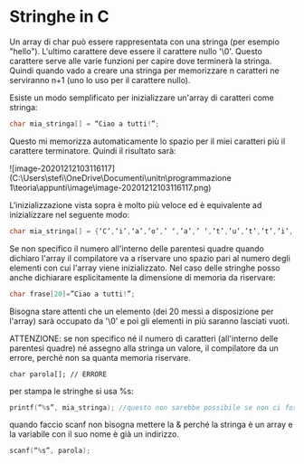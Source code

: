 # Stringhe in C

Un array di char può essere rappresentata con una stringa (per esempio "hello"). L'ultimo carattere deve essere il carattere nullo '\0'. Questo carattere serve alle varie funzioni per capire dove terminerà la stringa. Quindi quando vado a creare una stringa per memorizzare n caratteri ne serviranno n+1 (uno lo uso per il carattere nullo).

Esiste un modo semplificato per inizializzare un'array di caratteri come stringa: 

```c++
char mia_stringa[] = “Ciao a tutti!”;
```

Questo mi memorizza automaticamente lo spazio per il miei caratteri più il carattere terminatore. Quindi il risultato sarà: 

![image-20201212103116117](C:\Users\stefi\OneDrive\Documenti\unitn\programmazione 1\teoria\appunti\image\image-20201212103116117.png)

L'inizializzazione vista sopra è molto più veloce ed è equivalente ad inizializzare nel seguente modo: 

```c++
char mia_stringa[] = {‘C’,‘i’,‘a’,’o’,’ ‘,’a’,’ ‘,’t’,’u’,’t’,’t’,’i’,’!’,’\0’};
```

Se non specifico il numero all'interno delle parentesi quadre quando dichiaro l'array il compilatore va a riservare uno spazio pari al numero degli elementi con cui l'array viene inizializzato. Nel caso delle stringhe posso anche dichiarare esplicitamente la dimensione di memoria da riservare: 

```c++
char frase[20]=”Ciao a tutti!”;
```

Bisogna stare attenti che un elemento (dei 20 messi a disposizione per l'array) sarà occupato da '\0' e poi gli elementi in più saranno lasciati vuoti. 

ATTENZIONE: se non specifico né il numero di caratteri (all'interno delle parentesi quadre) né assegno alla stringa un valore, il compilatore da un errore, perché non sa quanta memoria riservare.

```
char parola[]; // ERRORE
```

per stampa le stringhe si usa %s:

```c++
printf(“%s”, mia_stringa); //questo non sarebbe possibile se non ci fosse il carattere terminatore perché non saprei dove fermarmi 
```

quando faccio scanf non bisogna mettere la & perché la stringa è un array e la variabile con il suo nome è già un indirizzo.

```c++
scanf(“%s”, parola);
```

